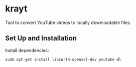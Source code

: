 # krayt
Tool to convert YouTube videos to locally downloadable files.


## Set Up and Installation

Install dependencies:
```console
sudo apt-get install libcurl4-openssl-dev youtube-dl
```
